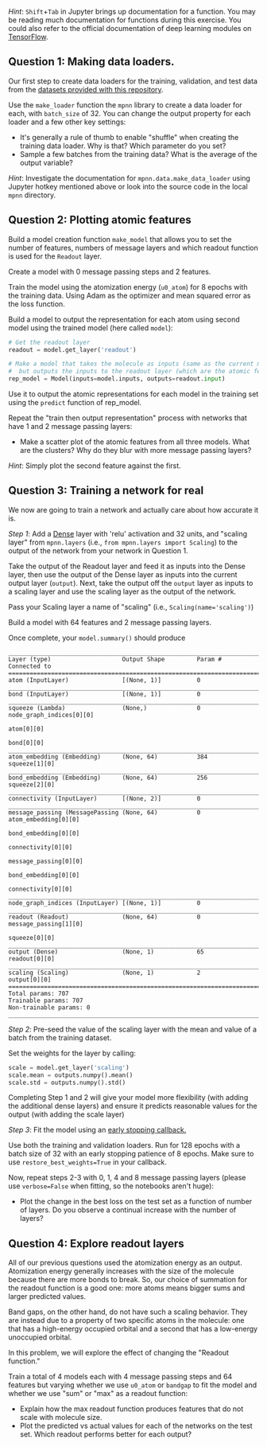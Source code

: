 
*Hint*: `Shift`+`Tab` in Jupyter brings up documentation for a function. You may be reading much documentation for functions during this exercise. You could also refer to the official documentation of deep learning modules on [TensorFlow](https://www.tensorflow.org/guide).

## Question 1: Making data loaders.

Our first step to create data loaders for the training, validation, and test data from the [datasets provided with this repository](../datasets).

Use the `make_loader` function the `mpnn` library to create a data loader for each, with `batch_size` of 32.
You can change the output property for each loader and a few other key settings:

- It's generally a rule of thumb to enable "shuffle" when creating the training data loader. Why is that? Which parameter do you set?
- Sample a few batches from the training data? What is the average of the output variable?

*Hint*: Investigate the documentation for `mpnn.data.make_data_loader` using Jupyter hotkey mentioned above or look into the source code in the local `mpnn` directory.

## Question 2: Plotting atomic features

Build a model creation function `make_model` that allows you to set the number of features, numbers of message layers and which readout function is used for the `Readout` layer.

Create a model with 0 message passing steps and 2 features. 

Train the model using the atomization energy (`u0_atom`) for 8 epochs with the training data. Using Adam as the optimizer and mean squared error as the loss function.

Build a model to output the representation for each atom using second model using the trained model (here called `model`):

```python
# Get the readout layer
readout = model.get_layer('readout')

# Make a model that takes the molecule as inputs (same as the current model)
#  but outputs the inputs to the readout layer (which are the atomic features)
rep_model = Model(inputs=model.inputs, outputs=readout.input)
```

Use it to output the atomic representations for each model in the training set using the `predict` function of rep_model. 

Repeat the "train then output representation" process with networks that have 1 and 2 message passing layers:

- Make a scatter plot of the atomic features from all three models. What are the clusters? Why do they blur with more message passing layers?

*Hint*: Simply plot the second feature against the first.

## Question 3: Training a network for real

We now are going to train a network and actually care about how accurate it is.

*Step 1*: Add a [Dense](https://keras.io/api/layers/core_layers/dense/) layer with 'relu' activation and 32 units, and "scaling layer" from `mpnn.layers` (i.e., `from mpnn.layers import Scaling`) to the output of the network from your network in Question 1.

Take the output of the Readout layer and feed it as inputs into the Dense layer, then use the output of the Dense layer as inputs into the current output layer (`output`).
Next, take the output off the `output` layer as inputs to a scaling layer and use the scaling layer as the output of the network.

Pass your Scaling layer a name of "scaling" (i.e., `Scaling(name='scaling')`)

Build a model with 64 features and 2 message passing layers.

Once complete, your `model.summary()` should produce

```
__________________________________________________________________________________________________
Layer (type)                    Output Shape         Param #     Connected to                     
==================================================================================================
atom (InputLayer)               [(None, 1)]          0                                            
__________________________________________________________________________________________________
bond (InputLayer)               [(None, 1)]          0                                            
__________________________________________________________________________________________________
squeeze (Lambda)                (None,)              0           node_graph_indices[0][0]         
                                                                 atom[0][0]                       
                                                                 bond[0][0]                       
__________________________________________________________________________________________________
atom_embedding (Embedding)      (None, 64)           384         squeeze[1][0]                    
__________________________________________________________________________________________________
bond_embedding (Embedding)      (None, 64)           256         squeeze[2][0]                    
__________________________________________________________________________________________________
connectivity (InputLayer)       [(None, 2)]          0                                            
__________________________________________________________________________________________________
message_passing (MessagePassing (None, 64)           0           atom_embedding[0][0]             
                                                                 bond_embedding[0][0]             
                                                                 connectivity[0][0]               
                                                                 message_passing[0][0]            
                                                                 bond_embedding[0][0]             
                                                                 connectivity[0][0]               
__________________________________________________________________________________________________
node_graph_indices (InputLayer) [(None, 1)]          0                                            
__________________________________________________________________________________________________
readout (Readout)               (None, 64)           0           message_passing[1][0]            
                                                                 squeeze[0][0]                    
__________________________________________________________________________________________________
output (Dense)                  (None, 1)            65          readout[0][0]                    
__________________________________________________________________________________________________
scaling (Scaling)               (None, 1)            2           output[0][0]                     
==================================================================================================
Total params: 707
Trainable params: 707
Non-trainable params: 0
__________________________________________________________________________________________________
```

*Step 2*: Pre-seed the value of the scaling layer with the mean and value of a batch from the training dataset.

Set the weights for the layer by calling:

```python
scale = model.get_layer('scaling')
scale.mean = outputs.numpy().mean()
scale.std = outputs.numpy().std()
```

Completing Step 1 and 2 will give your model more flexibility (with adding the additional dense layers) and ensure it predicts 
reasonable values for the output (with adding the scale layer)

*Step 3*: Fit the model using an [early stopping callback.](https://keras.io/api/callbacks/early_stopping/)

Use both the training and validation loaders. Run for 128 epochs with a batch size of 32 with an early stopping patience of 8 epochs. 
Make sure to use `restore_best_weights=True` in your callback.

Now, repeat steps 2-3 with 0, 1, 4 and 8 message passing layers (please use `verbose=False` when fitting, so the notebooks aren't huge):

- Plot the change in the best loss on the test set as a function of number of layers. Do you observe a continual increase with the number of layers?

## Question 4: Explore readout layers

All of our previous questions used the atomization energy as an output. 
Atomization energy generally increases with the size of the molecule because there are more bonds to break.
So, our choice of summation for the readout function is a good one: more atoms means bigger sums and larger predicted values.

Band gaps, on the other hand, do not have such a scaling behavior.
They are instead due to a property of two specific atoms in the molecule: one that has a high-energy occupied orbital and
a second that has a low-energy unoccupied orbital.

In this problem, we will explore the effect of changing the "Readout function."

Train a total of 4 models each with 4 message passing steps and 64 features but varying whether we use `u0_atom` or `bandgap` to fit the model
and whether we use "sum" or "max" as a readout function:

- Explain how the max readout function produces features that do not scale with molecule size.
- Plot the predicted vs actual values for each of the networks on the test set. Which readout performs better for each output?
